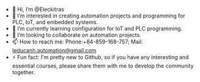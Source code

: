 - 👋 Hi, I’m @Eleckitras
- 👀 I’m interested in creating automation projects and programming for PLC, IoT, and embedded systems.
- 🌱 I’m currently learning configuration for IoT and PLC programming.
- 💞️ I’m looking to collaborate on automation projects.
- 📫 How to reach me: Phone:+84-859-168-757; Mail: leducanh.automation@gmail.com
- ⚡ Fun fact: I'm pretty new to Github, so if you have any interesting and essential courses, please share them with me to develop the community together.

<!---
Eleckitras/Eleckitras is a ✨ special ✨ repository because its `README.md` (this file) appears on your GitHub profile.
You can click the Preview link to take a look at your changes.
--->
